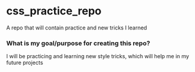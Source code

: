 # css_practice_repo
A repo that will contain practice and new tricks I learned
### What is my goal/purpose for creating this repo?
I will be practicing and learning new style tricks, which will help me in my future projects
